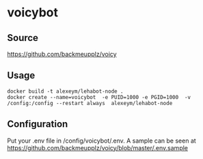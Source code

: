# voicybot

## Source

https://github.com/backmeupplz/voicy

## Usage

```
docker build -t alexeym/lehabot-node .
docker create --name=voicybot  -e PUID=1000 -e PGID=1000  -v /config:/config --restart always  alexeym/lehabot-node
```

## Configuration

Put your .env file in /config/voicybot/.env. A sample can be seen at https://github.com/backmeupplz/voicy/blob/master/.env.sample
